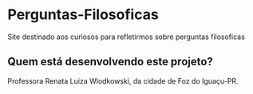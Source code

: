 # Perguntas-Filosoficas
Site destinado aos curiosos para refletirmos sobre perguntas filosoficas 

## Quem está desenvolvendo este projeto? ###
Professora Renata Luiza Wlodkowski, da cidade de Foz do Iguaçu-PR.
